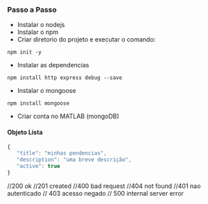  ### Passo a Passo
 
 - Instalar o nodejs
 - Instalar o npm
 - Criar diretorio do projeto e executar o comando:
 ```
 npm init -y
 ```
 - Instalar as dependencias
 ```
 npm install http express debug --save
 ```

 - Instalar o mongoose
 ```
 npm install mongoose
 ```

 - Criar conta no MATLAB (mongoDB)

#### Objeto Lista

 ```javascript
 {
    "title": "minhas pendencias",
    "description": "uma breve descrição",
    "active": true
}
```




//200 ok
//201 created
//400 bad request
//404 not found
//401 nao autenticado
// 403 acesso negado
// 500 internal server error